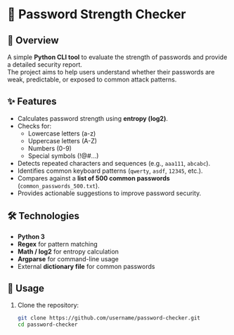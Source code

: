# 🔐 Password Strength Checker

## 📌 Overview
A simple **Python CLI tool** to evaluate the strength of passwords and provide a detailed security report.  
The project aims to help users understand whether their passwords are weak, predictable, or exposed to common attack patterns.

## ✨ Features
- Calculates password strength using **entropy (log2)**.  
- Checks for:
  - Lowercase letters (a-z)  
  - Uppercase letters (A-Z)  
  - Numbers (0-9)  
  - Special symbols (!@#...)  
- Detects repeated characters and sequences (e.g., `aaa111`, `abcabc`).  
- Identifies common keyboard patterns (`qwerty`, `asdf`, `12345`, etc.).  
- Compares against a **list of 500 common passwords** (`common_passwords_500.txt`).  
- Provides actionable suggestions to improve password security.

## 🛠️ Technologies
- **Python 3**  
- **Regex** for pattern matching  
- **Math / log2** for entropy calculation  
- **Argparse** for command-line usage  
- External **dictionary file** for common passwords

## 🚀 Usage
1. Clone the repository:
   ```bash
   git clone https://github.com/username/password-checker.git
   cd password-checker
